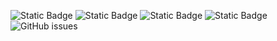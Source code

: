 ![Static Badge](https://img.shields.io/badge/blacklists-60-000000) ![Static Badge](https://img.shields.io/badge/blacklisted-3095775-cc0000) ![Static Badge](https://img.shields.io/badge/whitelisted-2244-00CC00) ![Static Badge](https://img.shields.io/badge/streaming_blacklist-28107-000000) ![GitHub issues](https://img.shields.io/github/issues/fabriziosalmi/blacklists)
